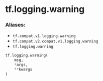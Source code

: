 <div itemscope itemtype="http://developers.google.com/ReferenceObject">
<meta itemprop="name" content="tf.logging.warning" />
<meta itemprop="path" content="Stable" />
</div>

# tf.logging.warning



### Aliases:

* `tf.compat.v1.logging.warning`
* `tf.compat.v2.compat.v1.logging.warning`
* `tf.logging.warning`

``` python
tf.logging.warning(
    msg,
    *args,
    **kwargs
)
```

<!-- Placeholder for "Used in" -->
